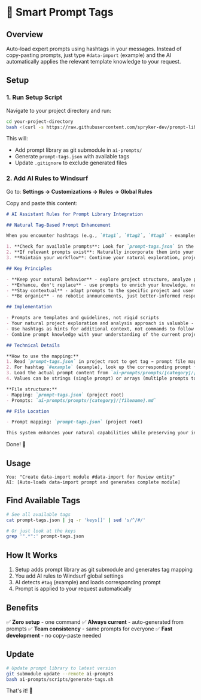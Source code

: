# 🚀 Smart Prompt Tags

## Overview
Auto-load expert prompts using hashtags in your messages. Instead of copy-pasting prompts, just type `#data-import` (example) and the AI automatically applies the relevant template knowledge to your request.

## Setup

### 1. Run Setup Script
Navigate to your project directory and run:
```bash
cd your-project-directory
bash <(curl -s https://raw.githubusercontent.com/spryker-dev/prompt-library/main/scripts/setup-project.sh)
```

This will:
- Add prompt library as git submodule in `ai-prompts/`
- Generate `prompt-tags.json` with available tags
- Update `.gitignore` to exclude generated files

### 2. Add AI Rules to Windsurf
Go to: **Settings → Customizations → Rules → Global Rules**

Copy and paste this content:

```markdown
# AI Assistant Rules for Prompt Library Integration

## Natural Tag-Based Prompt Enhancement

When you encounter hashtags (e.g., `#tag1`, `#tag2`, `#tag3` - examples) in user messages:

1. **Check for available prompts**: Look for `prompt-tags.json` in the project root
2. **If relevant prompts exist**: Naturally incorporate them into your analysis and response
3. **Maintain your workflow**: Continue your natural exploration, project analysis, and contextual approach

## Key Principles

- **Keep your natural behavior** - explore project structure, analyze patterns, ask clarifying questions
- **Enhance, don't replace** - use prompts to enrich your knowledge, not override your intelligence
- **Stay contextual** - adapt prompts to the specific project and user needs
- **Be organic** - no robotic announcements, just better-informed responses

## Implementation

- Prompts are templates and guidelines, not rigid scripts
- Your natural project exploration and analysis approach is valuable - keep it
- Use hashtags as hints for additional context, not commands to follow blindly
- Combine prompt knowledge with your understanding of the current project

## Technical Details

**How to use the mapping:**
1. Read `prompt-tags.json` in project root to get tag → prompt file mappings
2. For hashtag `#example` (example), look up the corresponding prompt file path
3. Load the actual prompt content from `ai-prompts/prompts/[category]/[filename].md`
4. Values can be strings (single prompt) or arrays (multiple prompts to choose from)

**File structure:**
- Mapping: `prompt-tags.json` (project root)
- Prompts: `ai-prompts/prompts/[category]/[filename].md`

## File Location

- Prompt mapping: `prompt-tags.json` (project root)

This system enhances your natural capabilities while preserving your intelligent, contextual approach to problem-solving.
```

Done! 🎯

## Usage

```
You: "Create data-import module #data-import for Review entity"
AI: [Auto-loads data-import prompt and generates complete module]
```

## Find Available Tags

```bash
# See all available tags
cat prompt-tags.json | jq -r 'keys[]' | sed 's/^/#/'

# Or just look at the keys
grep '".*":' prompt-tags.json
```

## How It Works

1. Setup adds prompt library as git submodule and generates tag mapping
2. You add AI rules to Windsurf global settings
3. AI detects `#tag` (example) and loads corresponding prompt
4. Prompt is applied to your request automatically

## Benefits

✅ **Zero setup** - one command
✅ **Always current** - auto-generated from prompts
✅ **Team consistency** - same prompts for everyone
✅ **Fast development** - no copy-paste needed

## Update

```bash
# Update prompt library to latest version
git submodule update --remote ai-prompts
bash ai-prompts/scripts/generate-tags.sh
```

That's it! 🎯
